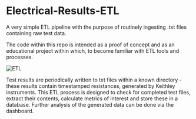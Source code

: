 # Electrical-Results-ETL
A very simple ETL pipeline with the purpose of routinely ingesting .txt files containing raw test data.

The code within this repo is intended as a proof of concept and as an educational project within which, to become familiar with ETL tools and processes.

![ETL](https://user-images.githubusercontent.com/45105631/155688579-e09cafd9-cd9d-484b-b0e9-63fad7b31201.PNG)

Test results are periodically written to txt files within a known directory - these results contain timestamped resistances, generated by Keithley instruments.
This ETL process is designed to check for completed test files, extract their contents, calculate metrics of interest and store these in a database. Further analysis of the generated data can be done via the dashboard.
 
